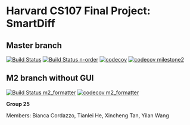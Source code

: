 # Harvard CS107 Final Project: SmartDiff

## Master branch
[![Build Status](https://travis-ci.com/SmartDiff/cs107-FinalProject.svg?branch=master)](https://travis-ci.com/SmartDiff/cs107-FinalProject)
[![Build Status n-order](https://travis-ci.com/SmartDiff/cs107-FinalProject.svg?branch=n-order)](https://travis-ci.com/SmartDiff/cs107-FinalProject)
[![codecov](https://codecov.io/gh/SmartDiff/cs107-FinalProject/branch/master/graph/badge.svg?token=9IKFVF8E1T)](https://codecov.io/gh/SmartDiff/cs107-FinalProject)
[![codecov milestone2](https://codecov.io/gh/SmartDiff/cs107-FinalProject/branch/n-order/graph/badge.svg?token=9IKFVF8E1T)](https://codecov.io/gh/SmartDiff/cs107-FinalProject)

## M2 branch without GUI
[![Build Status m2_formatter](https://travis-ci.com/SmartDiff/cs107-FinalProject.svg?branch=m2_formatter)](https://travis-ci.com/SmartDiff/cs107-FinalProject)
[![codecov m2_formatter](https://codecov.io/gh/SmartDiff/cs107-FinalProject/branch/m2_formatter/graph/badge.svg?token=9IKFVF8E1T)](https://codecov.io/gh/SmartDiff/cs107-FinalProject)

**Group 25**

Members: Bianca Cordazzo, Tianlei He, Xincheng Tan, Yilan Wang
